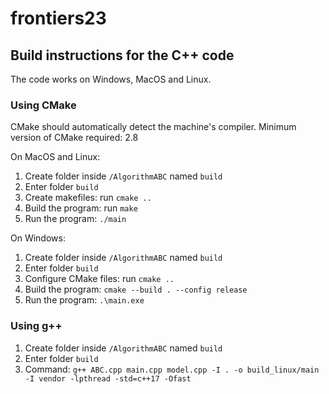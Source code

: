 # frontiers23

## Build instructions for the C++ code

The code works on Windows, MacOS and Linux.

### Using CMake

CMake should automatically detect the machine's compiler. Minimum version of CMake required: 2.8

On MacOS and Linux:

1. Create folder inside `/AlgorithmABC` named `build`
2. Enter folder `build`
3. Create makefiles: run `cmake ..`
4. Build the program: run `make`
5. Run the program: `./main`

On Windows:

1. Create folder inside `/AlgorithmABC` named `build`
2. Enter folder `build`
3. Configure CMake files: run `cmake ..`
4. Build the program: `cmake --build . --config release`
5. Run the program: `.\main.exe`

### Using g++

1. Create folder inside `/AlgorithmABC` named `build`
2. Enter folder `build`
3. Command: `g++ ABC.cpp main.cpp model.cpp -I . -o build_linux/main -I vendor -lpthread -std=c++17 -Ofast`
